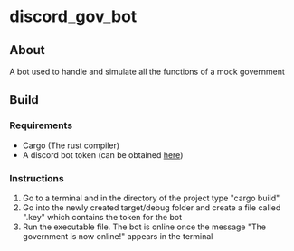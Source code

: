 # discord_gov_bot

## About
A bot used to handle and simulate all the functions of a mock government

## Build
### Requirements
* Cargo (The rust compiler)
* A discord bot token (can be obtained [here](https://discordapp.com/developers/applications/))
### Instructions
1. Go to a terminal and in the directory of the project type "cargo build"
2. Go into the newly created target/debug folder and create a file called ".key" which contains the token for the bot
3. Run the executable file. The bot is online once the message "The government is now online!" appears in the terminal